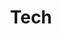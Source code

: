 ---
layout: grid
type: tag
title: Tech
slug: tech
category: books
sidebar: true
order: 1
description: >
    Tech books field
---